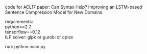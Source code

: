 code for ACL17 paper: Can Syntax Help? Improving an LSTM-based
Sentence Compression Model for New Domains

requirements:       
python==2.7  
tensorflow==0.12      
ILP solver:  glpk or gurobi or cplex    


run:
python main.py   
